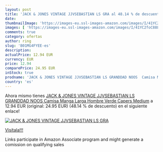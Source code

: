 ```yaml
---
layout: post
title: 'JACK & JONES VINTAGE JJVSEBASTIAN LS GRA al 48.14 % de descuento'
date: 
thumbnailImage: 'https://images-eu.ssl-images-amazon.com/images/I/41YC2foC88L._SL200_.jpg'
images: [ 'https://images-eu.ssl-images-amazon.com/images/I/41YC2foC88L._SL200_.jpg' ]
comments: true
category: ofertas
author: ring
slug: 'B01MG4FYEE-es'
description:
actualPrice: 12.94 EUR
currency: EUR
price: 12.94
comparePrice: 24.95 EUR
inStock: true
prodname: 'JACK & JONES VINTAGE JJVSEBASTIAN LS GRANDDAD NOOS  Camisa Manga Larga Hombre  Verde  Capers   Medium'
country: 'es'
---
```


Ahora mismo tienes [JACK & JONES VINTAGE JJVSEBASTIAN LS GRANDDAD NOOS  Camisa Manga Larga Hombre  Verde  Capers   Medium](https://www.amazon.es/dp/B01MG4FYEE/?tag=tolees-21) a 12.94 EUR (original: 24.95 EUR) (48.14 %  de descuento) en el siguiente enlace!

[![JACK & JONES VINTAGE JJVSEBASTIAN LS GRA](https://images-eu.ssl-images-amazon.com/images/I/41YC2foC88L._SL200_.jpg)](https://www.amazon.es/dp/B01MG4FYEE/?tag=tolees-21)

[Visítala!!!](https://www.amazon.es/dp/B01MG4FYEE/?tag=tolees-21)

Links participate in Amazon Associate program and might generate a comission on qualifying sales
